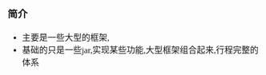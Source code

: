 <span  style="font-family: Simsun,serif; font-size: 17px; ">

### 简介

- 主要是一些大型的框架,
- 基础的只是一些jar,实现某些功能,大型框架组合起来,行程完整的体系

</span>